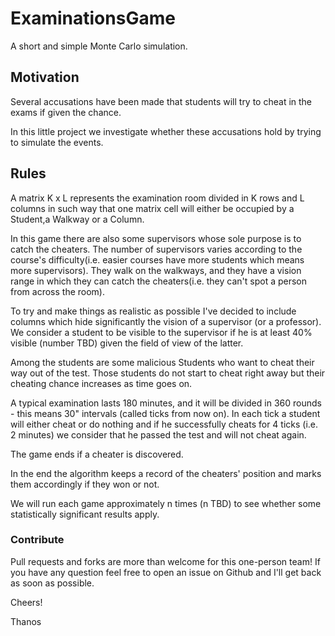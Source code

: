 # ExaminationsGame
A short and simple Monte Carlo simulation.
## Motivation
Several accusations have been made that students will try to cheat in the exams if given the chance.

In this little project we investigate whether these accusations hold by trying to simulate the events.

## Rules

A matrix K x L represents the examination room divided in K rows and L columns in such way
that one matrix cell will either be occupied by a Student,a Walkway or a Column.

In this game there are also some supervisors whose sole purpose is to catch the cheaters.
The number of supervisors varies according to the course's difficulty(i.e. easier courses have more students which means more supervisors).
They walk on the walkways, and they have a vision range in which they can catch the cheaters(i.e. they can't spot a person from across the room).

To try and make things as realistic as possible I've decided to include columns which hide significantly the vision of a supervisor (or a professor).
We consider a student to be visible to the supervisor if he is at least 40% visible (number TBD) given the field of view of the latter.

Among the students are some malicious Students who want to cheat their way out of the test.
Those students  do not start to cheat right away but their cheating chance increases as time goes on.

A typical examination lasts 180 minutes, and it will be divided in 360 rounds - this means 30" intervals (called ticks from now on).
In each tick a student will either cheat or do nothing and if he successfully cheats for 4 ticks (i.e. 2 minutes) we consider that he passed the test 
and will not cheat again.

The game ends if a cheater is discovered.


In the end the algorithm keeps a record of the cheaters' position and marks them accordingly if they won or not.


We will run each game approximately n times (n TBD) to see whether some statistically significant results apply.

### Contribute
Pull requests and forks are more than welcome for this one-person team!
If you have any question feel free to open an issue on Github and I'll get back as soon as possible. 

Cheers!

Thanos
